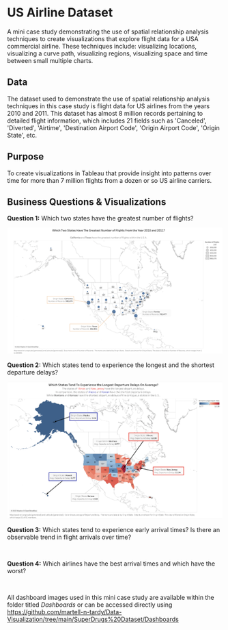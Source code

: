 # US Airline Dataset
A mini case study demonstrating the use of spatial relationship analysis techniques to create visualizations that explore flight data for a USA commercial airline. These techniques include: visualizing locations, visualizing a curve path, visualizing regions, visualizing space and time between small multiple charts.

## Data
The dataset used to demonstrate the use of spatial relationship analysis techniques in this case study is flight data for US airlines from the years 2010 and 2011.
This dataset has almost 8 million records pertaining to detailed flight information, which includes 21 fields such as 'Canceled', 'Diverted', 'Airtime', 'Destination Airport Code', 'Origin Airport Code', 'Origin State', etc. 

## Purpose
To create visualizations in Tableau that provide insight into patterns over time for more than 7 million flights from a dozen or so US airline carriers.

## Business Questions & Visualizations

**Question 1:** Which two states have the greatest number of flights?

![](https://github.com/martell-n-tardy/Data-Visualization/blob/main/US%20Airline%20Dataset/Dashboards/Question1.png)

**Question 2:** Which states tend to experience the longest and the shortest departure delays?

![](https://github.com/martell-n-tardy/Data-Visualization/blob/main/US%20Airline%20Dataset/Dashboards/Question2.png)

**Question 3:** Which states tend to experience early arrival times? Is there an observable trend in flight arrivals over time?

![]()

**Question 4:** Which airlines have the best arrival times and which have the worst?

![]()

All dashboard images used in this mini case study are available within the folder titled *Dashboards* or can be accessed directly using https://github.com/martell-n-tardy/Data-Visualization/tree/main/SuperDrugs%20Dataset/Dashboards
